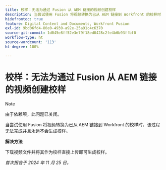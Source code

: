 ```yaml
---
title: 校样：无法为通过 Fusion 从 AEM 链接的视频创建校样
description: 当尝试使用 Fusion 将视频转换为已从 AEM 链接到 Workfront 的校样时，该过程无法完成并且永远不会生成校样。
hidefromtoc: true
feature: Digital Content and Documents, Workfront Fusion
exl-id: 9bd06fd4-80e0-4930-a92e-25a91c4c6370
source-git-commit: 1d045e8ff52e3e79f18ed0428c2fe4b6b93ffbf0
workflow-type: ht
source-wordcount: '113'
ht-degree: 100%

---
```


# 校样：无法为通过 Fusion 从 AEM 链接的视频创建校样

>[!NOTE]
>
>由于依赖项，此问题已关闭。

当尝试使用 Fusion 将视频转换为已从 AEM 链接到 Workfront 的校样时，该过程无法完成并且永远不会生成校样。

**解决方法**

下载视频文件并将其作为校样直接上传即可生成校样。

_首次报告于 2024 年 11 月 25 日。_
